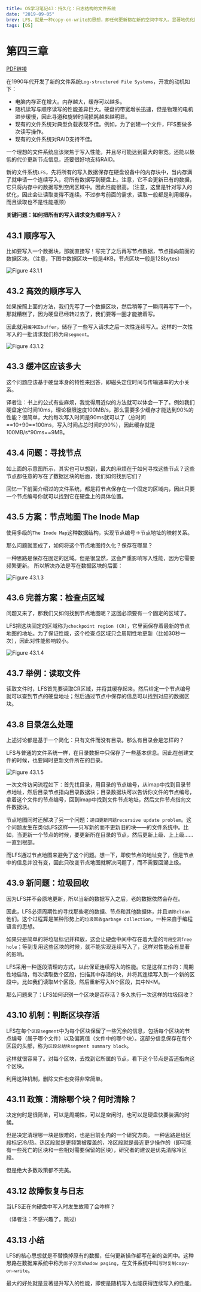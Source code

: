 ```yaml lw-blog-meta
title: OS学习笔记43：持久化：日志结构的文件系统
date: "2019-09-05"
brev: LFS，就是一种copy-on-write的思想，即任何更新都在新的空间中写入。显著地优化随机写入的性能。
tags: [OS]
```


# 第四三章 <Log-structured File Systems>

[PDF链接](http://pages.cs.wisc.edu/~remzi/OSTEP/file-lfs.pdf)

在1990年代开发了新的文件系统`Log-structured File Systems`，开发的动机如下：

- 电脑内存正在增大。内存越大，缓存可以越多。
- 随机读写与顺序读写的性能差异巨大。硬盘的带宽增长迅速，但是物理的电机进步缓慢，因此寻道和旋转时间损耗越来越明显。
- 现有的文件系统对典型负载表现不佳。例如，为了创建一个文件，FFS要做多次读写操作。
- 现有的文件系统对RAID支持不佳。

一个理想的文件系统应该聚焦于写入性能，并且尽可能达到最大的带宽。还能以极低的代价更新节点信息，还要很好地支持RAID。

新的文件系统`LFS`，先将所有的写入数据保存在硬盘设备中的内存块中，当内存满了就申请一个连续写入，将所有数据写到硬盘上。注意，它不会更新已有的数据，它只将内存中的数据写到空闲区域中。因此性能很高。（注意，这里是针对写入的优化，因此会让读取变得不连续。不过参考前面的需求，读取一般都是利用缓存，而且读取也不是性能瓶颈）

**关键问题：如何把所有的写入请求变为顺序写入？**

## 43.1 顺序写入

比如要写入一个数据块，那就直接写！写完了之后再写节点数据，节点指向前面的数据区块。（注意，下图中数据区块一般是4KB，节点区块一般是128bytes）

![Figure 43.1.1](../../../tech-blog-pic/2019/2019-09-05-Fig-43-1-1.png)

## 43.2 高效的顺序写入

如果按照上面的方法，我们先写了一个数据区块，然后稍等了一瞬间再写下一个，那就糟糕了，因为硬盘已经转过去了，我们要等一圈才能接着写。

因此就用`缓冲区buffer`，储存了一些写入请求之后一次性连续写入。这样的一次性写入的一批请求我们称为`段segment`。

![Figure 43.1.2](../../../tech-blog-pic/2019/2019-09-05-Fig-43-1-2.png)

## 43.3 缓冲区应该多大

这个问题应该基于硬盘本身的特性来回答，即磁头定位时间与传输速率的大小关系。

译者注：书上的公式有些麻烦，我觉得用近似的方法就可以体会一下了。例如我们硬盘定位时间10ms，理论极限速度100MB/s，那么需要多少缓存才能达到90%的性能？很简单，大约每次写入时间是90ms就可以了（总时间==10+90==100ms，写入时间占总时间的90%），因此缓存就是100MB/s*90ms==9MB。

## 43.4 问题：寻找节点

如上面的示意图所示，其实也可以想到，最大的麻烦在于如何寻找这些节点？这些节点都任意的写在了数据区块的后面，我们如何找到它们？

回忆一下前面介绍过的文件系统，都是将节点保存在一个固定的区域内，因此只要一个节点编号你就可以找到它在硬盘上的具体位置。

## 43.5 方案：节点地图 The Inode Map

使用多级的`The Inode Map`这种数据结构，实现节点编号->节点地址的映射关系。

那么问题就变成了，如何将这个节点地图持久化？保存在哪里？

一种思路是保存在固定的区域。但是很显然，这会严重影响写入性能，因为它需要频繁更新。
所以解决办法是写在数据区块的后面：

![Figure 43.1.3](../../../tech-blog-pic/2019/2019-09-05-Fig-43-1-3.png)

## 43.6 完善方案：检查点区域

问题又来了，那我们又如何找到节点地图呢？这回必须要有一个固定的区域了。

LFS把这块固定的区域称为`checkpoint region (CR)`，它里面保存着最新的节点地图的地址。为了保证性能，这个检查点区域只会周期性地更新（比如30秒一次），因此对性能影响较小。

![Figure 43.1.4](../../../tech-blog-pic/2019/2019-09-05-Fig-43-1-4.png)

## 43.7 举例：读取文件

读取文件时，LFS首先要读取CR区域，并将其缓存起来。然后给定一个节点编号就可以查到节点的硬盘地址；然后通过节点中保存的信息可以找到对应的数据区块。

## 43.8 目录怎么处理

上述讨论都是基于一个简化：只有文件而没有目录。那么有目录会是怎样的？

LFS与普通的文件系统一样，在目录数据中只保存了一些基本信息。因此在创建文件的时候，也要同时更新文件所在的目录。

![Figure 43.1.5](../../../tech-blog-pic/2019/2019-09-05-Fig-43-1-5.png)

一次文件访问流程如下：首先找目录，用目录的节点编号，从imap中找到目录节点地址，然后目录节点指向目录数据块；目录数据块可以告诉你文件的节点编号，拿着这个文件的节点编号，回到imap中找到文件节点地址，然后文件节点指向文件数据块。

节点地图同时还解决了另一个问题：`递归更新问题recursive update problem`。这个问题发生在类似LFS这样——只写新的而不更新旧的块——的文件系统中。比如，当更新一个节点的时候，要更新所在目录的节点，然后更新上级、上上级……一直到根部。

而LFS通过节点地图来避免了这个问题。想一下，即使节点的地址变了，但是节点中的信息并没有变，因此只改变节点地图就解决问题了，而不需要回溯上级。

## 43.9 新问题：垃圾回收

因为LFS并不会原地更新，所以当新的数据写入之后，老的数据依然会存在。

因此，LFS必须周期性的寻找那些老的数据、节点和其他数据体，并且`清除clean`他们。这个过程算是某种形势上的`垃圾回收garbage collection`，一种来自于编程语言的思想。

如果只是简单的将垃圾标记并释放，这会让硬盘中间中存在着大量的`可用空洞free hole`；等到复用这些区块的时候，就不能实现连续写入了，这样对性能会有显著的影响。

LFS采用一种逐段清理的方式，以此保证连续写入的性能。它是这样工作的：周期性地启动，每次读取数个区段，扫描其中存活的块，并将其连续写入到一个新的区段中。比如我们读取M个区段，然后重新写入N个区段，其中N<M。

那么问题来了：LFS如何识别一个区块是否存活？多久执行一次这样的垃圾回收？

## 43.10 机制：判断区块存活

LFS在每个`区段segment`中为每个区块保留了一些冗余的信息，包括每个区块的节点编号（属于哪个文件）以及偏离值（文件中的哪个块）。这部分信息保存在每个区段的头部，称为`区段总结块segment summary block`。

这样就很容易了。对每个区块，去找到它所属的节点，看下这个节点是否还指向这个区块。

利用这种机制，删除文件也变得非常简单。

## 43.11 政策：清除哪个块？何时清除？

决定何时是很简单，可以是周期性，可以是空闲时，也可以是硬盘快要装满的时候。

但是决定清理哪一块是很难的，也是目前业内的一个研究方向。
一种思路是给区段标记冷/热。热区段就是更频繁被覆盖的，冷区段就是最近更少操作的（即可能有一些死亡的区块和一些相对需要保留的区块），研究者的建议是优先清除冷区段。

但是绝大多数政策都不完美。

## 43.12 故障恢复与日志

当LFS正在向硬盘中写入时发生故障了会咋样？

（译者注：不感兴趣了，跳过）

## 43.13 小结

LFS的核心思想就是不替换掉原有的数据，任何更新操作都写在新的空间中。这种思路在数据库系统中称为`影子分页shadow paging`，在文件系统中叫`写时复制copy-on-write`。

最大的好处就是显著提升写入的性能，即使是随机写入也能获得连续写入的性能。

